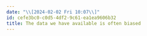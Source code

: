 ```yaml
---
date: "\\[2024-02-02 Fri 10:07\\]"
id: cefe3bc0-c0d5-4df2-9c61-ea1ea9606b32
title: The data we have available is often biased
---
```


